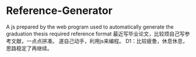 # Reference-Generator
A js prepared by the web program used to automatically generate the graduation thesis required reference format
最近写毕业论文，比较烦自己写参考文献，一点点拼凑。
遂自己动手，利用js来编程。
D1：比较疲惫，休息休息，思路稳定了再继续。
